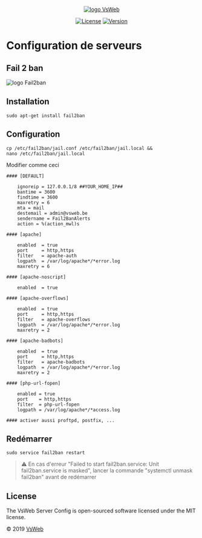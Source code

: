 <p align="center">
    <a href="https://vsweb.be"><img src="https://vsweb.be/userfiles/images/14548837631453228685logo.png" alt="logo VsWeb"></a>
</p>

<p align="center">
    <a href="https://opensource.org/licenses/MIT" target="_blank"><img src="https://img.shields.io/badge/License-MIT-yellow.svg" alt="License"></a>
    <a href="https://github.com/jul6art/symfony-skeleton" target="_blank"><img src="https://img.shields.io/static/v1?label=stable&message=v1&color=success" alt="Version"></a>
</p>

Configuration de serveurs
=========================
Fail 2 ban
----------

![logo Fail2ban](https://doc.ubuntu-fr.org/_media/fail2ban_logo.png "logo fail2ban")

Installation
------------

```console
sudo apt-get install fail2ban
```
    
Configuration
-------------

```console
cp /etc/fail2ban/jail.conf /etc/fail2ban/jail.local && 
nano /etc/fail2ban/jail.local
```
    
Modifier comme ceci

```console
#### [DEFAULT]

    ignoreip = 127.0.0.1/8 ##YOUR_HOME_IP##
    bantime = 3600
    findtime = 3600   
    maxretry = 6      
    mta = mail                     
    destemail = admin@vsweb.be
    sendername = Fail2BanAlerts
    action = %(action_mwl)s
    
#### [apache]

    enabled  = true
    port     = http,https
    filter   = apache-auth
    logpath  = /var/log/apache*/*error.log
    maxretry = 6

#### [apache-noscript]

    enabled  = true

#### [apache-overflows]

    enabled  = true
    port     = http,https
    filter   = apache-overflows
    logpath  = /var/log/apache*/*error.log
    maxretry = 2

#### [apache-badbots]

    enabled  = true
    port     = http,https
    filter   = apache-badbots
    logpath  = /var/log/apache*/*error.log
    maxretry = 2

#### [php-url-fopen]

    enabled = true
    port    = http,https
    filter  = php-url-fopen
    logpath = /var/log/apache*/*access.log
    
#### activer aussi proftpd, postfix, ...
```

Redémarrer
----------

```console
sudo service fail2ban restart
```
    
> :warning: En cas d'erreur "Failed to start fail2ban.service: Unit fail2ban.service is masked", lancer la commande "systemctl unmask fail2ban" avant de redémarrer
   

License
-------

The VsWeb Server Config is open-sourced software licensed under the MIT license.

&copy; 2019 [VsWeb](https://vsweb.be) 
